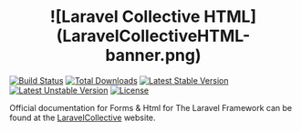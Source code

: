 <h1 style="text-align:center">![Laravel Collective HTML](LaravelCollectiveHTML-banner.png)</h1>

[![Build Status](https://travis-ci.org/LaravelCollective/html.svg)](https://travis-ci.org/LaravelCollective/html)
[![Total Downloads](https://poser.pugx.org/LaravelCollective/html/downloads)](https://packagist.org/packages/laravelcollective/html)
[![Latest Stable Version](https://poser.pugx.org/LaravelCollective/html/v/stable.svg)](https://packagist.org/packages/laravelcollective/html)
[![Latest Unstable Version](https://poser.pugx.org/LaravelCollective/html/v/unstable.svg)](https://packagist.org/packages/laravelcollective/html)
[![License](https://poser.pugx.org/LaravelCollective/html/license.svg)](https://packagist.org/packages/laravelcollective/html)

Official documentation for Forms & Html for The Laravel Framework can be found at the [LaravelCollective](https://laravelcollective.com/docs) website.
